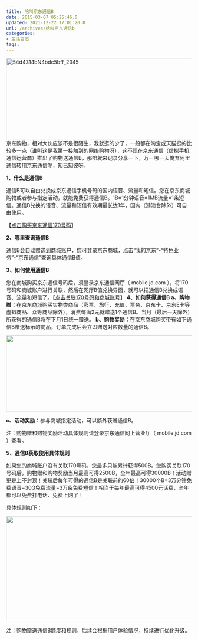 ```yaml
---
title: 啥叫京东通信B
date: 2015-03-07 05:25:46.0
updated: 2021-12-22 17:01:20.0
url: /archives/啥叫京东通信b
categories: 
- 生活百态
tags: 
---
```


<a href="http://uu126.cn/wp-content/uploads/2015/03/54d4314bN4bdc5bff_2345_20150306132546.jpg"><img class="alignnone size-full wp-image-1512" src="http://uu126.cn/wp-content/uploads/2015/03/54d4314bN4bdc5bff_2345_20150306132546.jpg" alt="54d4314bN4bdc5bff_2345" width="700" height="220" /></a>
京东购物，相对大伙应该不是很陌生，我就逛的少了，一般都在淘宝或天猫逛的比较多一点（谁叫这是我第一接触到的网络购物呀），这不现在京东通信（虚拟手机通信运营商）推出了购物送通信B，那咱就来记录分享一下，万一哪一天俺弃阿里通信转用京东通信呢，知已知彼呀。
<p class="text"><strong>1、什么是通信<span lang="EN-US">B</span></strong></p>
<p class="text">通信B可以自由兑换成京东通信手机号码的国内语音、流量和短信。您在京东商城购物或者参与指定活动，就能免费获得通信B。1B=1分钟语音=1MB流量=1条短信。通信B兑换的语音、流量和短信有效期最长达1年，国内（港澳台除外）可自由使用。</p>
<p class="text">【<a href="http://sale.jd.com/act/BLFcWDiTOrXYdP.html" target="_blank">点击购买京东通信170号码</a>】</p>
<p class="text"><strong>2、哪里查询通信B</strong></p>
<p class="text">通信<span lang="EN-US">B</span>会自动赠送到商城账户，您可登录京东商城，点击“我的京东”<span lang="EN-US">-</span>“特色业务”<span lang="EN-US">-</span>“京东通信”查询具体通信<span lang="EN-US">B</span>值。</p>
<p class="text"><strong>3、如何使用通信<span lang="EN-US">B</span></strong></p>
您在商城购买京东通信号码后，须登录京东通信网厅（ mobile.jd.com ），将170号码和商城账户进行关联，然后在网厅B值兑换界面，就可以把通信B兑换成语音、流量和短信了。【<a href="http://mobile.jd.com/personal/personal.do?s=0.9911591263953596" target="_blank">点击关联170号码和商城账号</a>】
<strong>4、如何获得通信B</strong>
<strong>a、购物赠：</strong>在京东商城购买实物类商品（彩票、旅行、充值、票务、京东卡、京东E卡等虚拟商品、众筹商品除外），消费每满2元就赠送1个通信B。当月（最后一天除外）所获得的通信B将在下月1日统一赠送。
<strong>b、购物奖励：</strong>在京东商城购买带有如下通信B赠送标示的商品，订单完成后会立即赠送对应数量的通信B。
<p class="text"><img class="" src="http://uu126.cn/wp-content/uploads/2015/03/54ceed74Nb92bd340.jpg" alt="" width="629" height="206" /></p>
<strong>c、活动奖励：</strong>参与商城指定活动，可以额外获赠通信B。
<p class="text">注：购物赠和购物奖励活动具体规则请登录京东通信网上营业厅（ mobile.jd.com ）查看。</p>
<p class="text"><strong>5、通信B获取使用具体规则</strong></p>
<p class="text">如果您的商城账户没有关联170号码，您最多只能累计获得500B。您购买关联170号码后，购物赠和购物奖励当月最高可得2500B，全年最高可得30000B！活动赠更是上不封顶！关联后每年可得的通信B是关联前的60倍！30000个B=3万分钟免费语音=30G免费流量=3万条免费短信！相当于每年最高可得4500元话费，全年都可以免费打电话、免费上网了！</p>
<p class="text">具体规则如下：</p>
<p class="text"><img class="" src="http://uu126.cn/wp-content/uploads/2015/03/54dc0b64Nb8180591.png" alt="" width="912" height="285" /></p>
注：购物赠送通信<span lang="EN-US">B</span>额度和规则，后续会根据用户体验情况，持续进行优化升级。